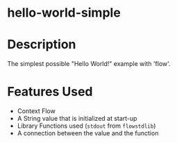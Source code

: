 hello-world-simple
==

Description
===
The simplest possible "Hello World!" example with 'flow'.

Features Used
===
* Context Flow
* A String value that is initialized at start-up
* Library Functions used (`stdout` from `flowstdlib`)
* A connection between the value and the function